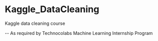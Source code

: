 # Kaggle_DataCleaning
Kaggle data cleaning course

-- As required by Technocolabs Machine Learning Internship Program
